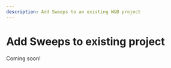 ```yaml
---
description: Add Sweeps to an existing W&B project
---
```


# Add Sweeps to existing project

Coming soon!

